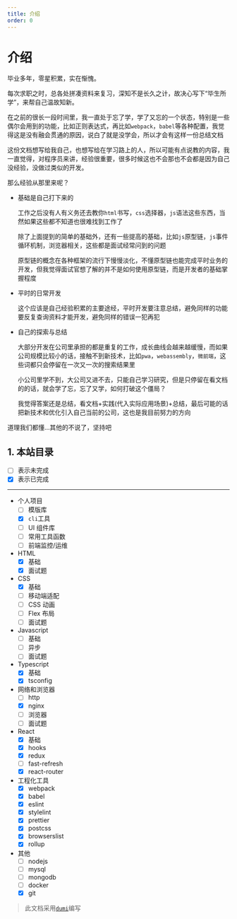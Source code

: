 ```yaml
---
title: 介绍
order: 0
---
```


# 介绍

毕业多年，零星积累，实在惭愧。

每次求职之时，总各处拼凑资料来复习，深知不是长久之计，故决心写下“毕生所学”，来帮自己温故知新。

在之前的很长一段时间里，我一直处于忘了学，学了又忘的一个状态，特别是一些偶尔会用到的功能，比如正则表达式，再比如`webpack`，`babel`等各种配置，我觉得这是没有融会贯通的原因，说白了就是没学会，所以才会有这样一份总结文档

这份文档想写给我自己，也想写给在学习路上的人，所以可能有点说教的内容，我一直觉得，对程序员来讲，经验很重要，很多时候这也不会那也不会都是因为自己没经验，没做过类似的开发。

那么经验从那里来呢？

- 基础是自己打下来的

  工作之后没有人有义务还去教你`html`书写，`css`选择器，`js`语法这些东西，当然如果这些都不知道也很难找到工作了

  除了上面提到的简单的基础外，还有一些提高的基础，比如`js`原型链，`js`事件循环机制，浏览器相关，这些都是面试经常问到的问题

  原型链的概念在各种框架的流行下慢慢淡化，不懂原型链也能完成平时业务的开发，但我觉得面试官想了解的并不是如何使用原型链，而是开发者的基础掌握程度

- 平时的日常开发

  这个应该是自己经验积累的主要途经，平时开发要注意总结，避免同样的功能要反复查询资料才能开发，避免同样的错误一犯再犯

- 自己的探索与总结

  大部分开发在公司里承担的都是重复的工作，成长曲线会越来越缓慢，而如果公司规模比较小的话，接触不到新技术，比如`pwa`，`webassembly`，`微前端`，这些词都只会停留在一次又一次的搜索结果里

  小公司里学不到，大公司又进不去，只能自己学习研究，但是只停留在看文档的的话，就会学了忘，忘了又学，如何打破这个僵局？

  我觉得答案还是总结，看文档+实践(代入实际应用场景)+总结，最后可能的话把新技术和优化引入自己当前的公司，这也是我目前努力的方向

道理我们都懂...其他的不说了，坚持吧

## 1. 本站目录

- [ ] 表示未完成
- [x] 表示已完成

---

- 个人项目
  - [ ] 模版库
  - [x] `cli`工具
  - [ ] UI 组件库
  - [ ] 常用工具函数
  - [ ] 前端监控/运维
- HTML
  - [x] 基础
  - [x] 面试题
- CSS
  - [x] 基础
  - [ ] 移动端适配
  - [ ] CSS 动画
  - [ ] Flex 布局
  - [ ] 面试题
- Javascript
  - [ ] 基础
  - [ ] 异步
  - [ ] 面试题
- Typescript
  - [x] 基础
  - [x] tsconfig
- 网络和浏览器
  - [ ] http
  - [x] nginx
  - [ ] 浏览器
  - [ ] 面试题
- React
  - [x] 基础
  - [x] hooks
  - [x] redux
  - [ ] fast-refresh
  - [x] react-router
- 工程化工具
  - [x] webpack
  - [x] babel
  - [x] eslint
  - [x] stylelint
  - [x] prettier
  - [x] postcss
  - [x] browserslist
  - [x] rollup
- 其他
  - [ ] nodejs
  - [ ] mysql
  - [ ] mongodb
  - [ ] docker
  - [x] git

> 此文档采用[`dumi`](https://d.umijs.org/zh-CN)编写
